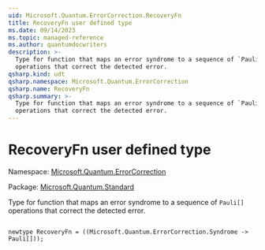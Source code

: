 ```yaml
---
uid: Microsoft.Quantum.ErrorCorrection.RecoveryFn
title: RecoveryFn user defined type
ms.date: 09/14/2023
ms.topic: managed-reference
ms.author: quantumdocwriters
description: >-
  Type for function that maps an error syndrome to a sequence of `Pauli[]`
  operations that correct the detected error.
qsharp.kind: udt
qsharp.namespace: Microsoft.Quantum.ErrorCorrection
qsharp.name: RecoveryFn
qsharp.summary: >-
  Type for function that maps an error syndrome to a sequence of `Pauli[]`
  operations that correct the detected error.
---
```


# RecoveryFn user defined type

Namespace: [Microsoft.Quantum.ErrorCorrection](xref:Microsoft.Quantum.ErrorCorrection)

Package: [Microsoft.Quantum.Standard](https://nuget.org/packages/Microsoft.Quantum.Standard)


Type for function that maps an error syndrome to a sequence of `Pauli[]`operations that correct the detected error.

```qsharp

newtype RecoveryFn = ((Microsoft.Quantum.ErrorCorrection.Syndrome -> Pauli[]));
```

